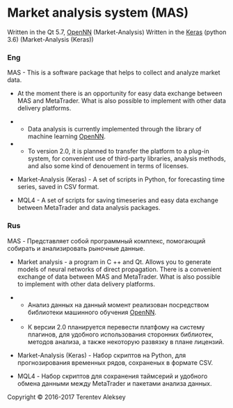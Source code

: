 # Market analysis system (MAS)

Written in the Qt 5.7, [OpenNN](https://github.com/Artelnics/OpenNN) (Market-Analysis)
Written in the [Keras](https://github.com/fchollet/keras) (python 3.6) (Market-Analysis (Keras))

### Eng

MAS - This is a software package that helps to collect and analyze market data.

- At the moment there is an opportunity for easy data exchange between MAS and MetaTrader.
What is also possible to implement with other data delivery platforms.
- - Data analysis is currently implemented through the library of machine learning [OpenNN](https://github.com/Artelnics/OpenNN).
- - To version 2.0, it is planned to transfer the platform to a plug-in system, for convenient use of third-party libraries, analysis methods, and also some kind of denouement in terms of licenses.

- Market-Analysis (Keras) - A set of scripts in Python, for forecasting time series, saved in CSV format.

- MQL4 - A set of scripts for saving timeseries and easy data exchange between MetaTrader and data analysis packages.


### Rus

MAS - Представляет собой программный комплекс, помогающий собирать и анализировать рыночные данные.

- Market analysis - a program in C ++ and Qt. Allows you to generate models of neural networks of direct propagation. There is a convenient exchange of data between MAS and MetaTrader.
What is also possible to implement with other data delivery platforms.
- - Анализ данных на данный момент реализован посредством библиотеки машинного обучения [OpenNN](https://github.com/Artelnics/OpenNN).
- - К версии 2.0 планируется перевести платфому на систему плагинов, для удобного использования сторонних библиотек, методов анализа, а также некоторую развязку в плане лицензий.

- Market-Analysis (Keras) - Набор скриптов на Python, для прогнозирования временных рядов, сохраненых в формате CSV.

- MQL4 - Набор скриптов для сохранения таймсерий и удобного обмена данными между MetaTrader и пакетами анализа данных.
 

Copyright © 2016-2017 Terentev Aleksey 